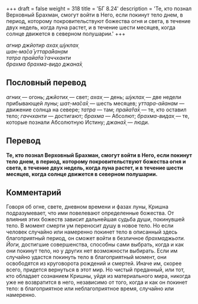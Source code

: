 +++
draft = false
weight = 318
title = 'БГ 8.24'
description = 'Те, кто познал Верховный Брахман, смогут войти в Него, если покинут тело днем, в период, которому покровительствуют божества огня и света, в течение двух недель, когда луна растет, и в течение шести месяцев, когда солнце движется в северном полушарии.'
+++

_агнир джйотир ахах̣ ш́уклах̣  
шан̣-ма̄са̄ уттара̄йан̣ам  
татра прайа̄та̄ гаччханти  
брахма брахма-видо джана̄х̣_

## Пословный перевод

_агних̣_ — огонь; _джйотих̣_ — свет; _ахах̣_ — день; _ш́уклах̣_ — две недели прибывающей луны; _шат̣_\-_ма̄са̄х̣_ — шесть месяцев; _уттара_\-_айанам_ — движение солнца на севере; _татра_ — там; _прайа̄та̄х̣_ — те, кто оставил тело; _гаччханти_ — достигают; _брахма_ — Абсолют; _брахма_\-_видах̣_ — те, которые познали Абсолютную Истину; _джана̄х̣_ — люди.

## Перевод

**Те, кто познал Верховный Брахман, смогут войти в Него, если покинут тело днем, в период, которому покровительствуют божества огня и света, в течение двух недель, когда луна растет, и в течение шести месяцев, когда солнце движется в северном полушарии.**

## Комментарий

Говоря об огне, свете, дневном времени и фазах луны, Кришна подразумевает, что ими повелевают определенные божества. От влияния этих божеств зависит дальнейшая судьба души, покинувшей тело. В момент смерти ум переносит душу в новое тело. Но если человек случайно или намеренно покинет тело в описанный здесь благоприятный период, он сможет войти в безличное _брахмаджьоти. Йоги,_ достигшие совершенства, способны сами выбрать, когда и как они покинут тело, но у других нет возможности выбирать. Если им случайно удастся покинуть тело в благоприятный момент, они освободятся из круговорота рождений и смертей. Иначе им, скорее всего, придется вернуться в этот мир. Но чистый преданный, или тот, кто обладает сознанием Кришны, уйдя из материального мира, никогда уже не возвратится в него, независимо от того, когда и как он покинет тело: в благоприятное или неблагоприятное время, случайно или намеренно.
